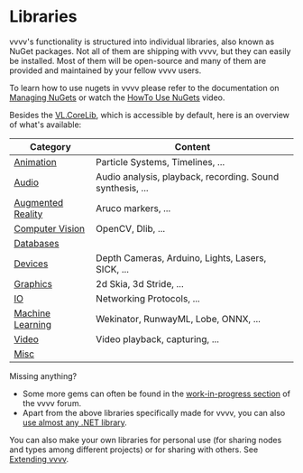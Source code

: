 # Libraries

vvvv's functionality is structured into individual libraries, also known as NuGet packages. Not all of them are shipping with vvvv, but they can easily be installed. Most of them will be open-source and many of them are provided and maintained by your fellow vvvv users.

To learn how to use nugets in vvvv please refer to the documentation on [Managing NuGets](referencing.md#manage-nugets) or watch the [HowTo Use NuGets](https://youtu.be/-U_kUQ3VDog) video.

Besides the [VL.CoreLib](corelib.md), which is accessible by default, here is an overview of what's available:

| Category | Content |
|---|---|
| [Animation](animation.md) | Particle Systems, Timelines, ... |
| [Audio](audio.md) | Audio analysis, playback, recording. Sound synthesis, ... |
| [Augmented Reality](augmentedreality.md) | Aruco markers, ... |
| [Computer Vision](computervision.md) | OpenCV, Dlib, ... |
| [Databases](databases.md) |  |
| [Devices](devices.md) | Depth Cameras, Arduino, Lights, Lasers, SICK, ... |
| [Graphics](graphics.md) | 2d Skia, 3d Stride, ...|
| [IO](io.md) | Networking Protocols, ... |
| [Machine Learning](machinelearning.md) | Wekinator, RunwayML, Lobe, ONNX, ... |
| [Video](video.md) |  Video playback, capturing, ...|
| [Misc](misc.md) |  |

Missing anything?
* Some more gems can often be found in the [work-in-progress section](https://discourse.vvvv.org/c/wip/27) of the vvvv forum. 
* Apart from the above libraries specifically made for vvvv, you can also [use almost any .NET library](../extending/using-net-libraries.md).

You can also make your own libraries for personal use (for sharing nodes and types among different projects) or for sharing with others. See [Extending vvvv](../extending/overview.md).